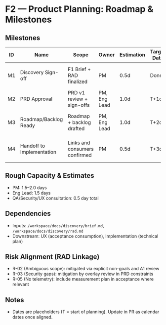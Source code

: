 # F2 — Product Planning: Roadmap & Milestones

## Milestones
| ID | Name | Scope | Owner | Estimation | Target Date | Dependencies | Exit Criteria |
|----|------|-------|-------|------------|-------------|--------------|---------------|
| M1 | Discovery Sign-off | F1 Brief + RAD finalized | PM | 0.5d | Done | — | Brief approved; RAD prioritized |
| M2 | PRD Approval | PRD v1 review + sign-offs | PM, Eng Lead | 1.0d | T+1d | M1 | PRD approved (A1) |
| M3 | Roadmap/Backlog Ready | Roadmap + backlog drafted | PM, Eng Lead | 1.0d | T+2d | M2 | Roadmap + backlog reviewed (A2, A3) |
| M4 | Handoff to Implementation | Links and consumers confirmed | PM | 0.5d | T+3d | M3 | Handoff doc updated; consumers acknowledged |

## Rough Capacity & Estimates
- PM: 1.5–2.0 days
- Eng Lead: 1.5 days
- QA/Security/UX consultation: 0.5 day total

## Dependencies
- Inputs: `/workspace/docs/discovery/brief.md`, `/workspace/docs/discovery/rad.md`
- Downstream: UX (acceptance consumption), Implementation (technical plan)

## Risk Alignment (RAD Linkage)
- R-02 (Ambiguous scope): mitigated via explicit non-goals and A1 review
- R-03 (Security gaps): mitigation by overlay review in PRD constraints
- R-05 (No telemetry): include measurement plan in acceptance where relevant

## Notes
- Dates are placeholders (T = start of planning). Update in PR as calendar dates once aligned.